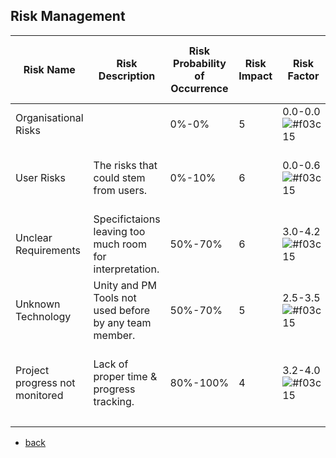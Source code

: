 ## Risk Management

| Risk Name | Risk Description | Risk Probability of Occurrence | Risk Impact | Risk Factor | Risk Mitigation | Person in Charge of Tracking |
| ------------- | ------------- | ------------- | ------------- | ------------- | ------------- | ------------- |
| Organisational Risks |  | 0%-0% | 5 | 0.0-0.0 ![#f03c15](https://via.placeholder.com/15/f03c15/000000?text=+) | There is no Organisation. |  |
| User Risks | The risks that could stem from users. | 0%-10%  | 6 | 0.0-0.6 ![#f03c15](https://via.placeholder.com/15/f03c15/000000?text=+) | Since we are essentially our own users, we won't have to worry about it. | Albert |
| Unclear Requirements | Specifictaions leaving too much room for interpretation. | 50%-70% | 6 | 3.0-4.2 ![#f03c15](https://via.placeholder.com/15/f03c15/000000?text=+)  | UCs need to be specified in detail. | Albert |
| Unknown Technology | Unity and PM Tools not used before by any team member. | 50%-70% | 5 | 2.5-3.5 ![#f03c15](https://via.placeholder.com/15/f03c15/000000?text=+) | Current Tools can't be avoided. New Tools should be. | Beraat |
| Project progress not monitored | Lack of proper time & progress tracking. | 80%-100% | 4 | 3.2-4.0 ![#f03c15](https://via.placeholder.com/15/f03c15/000000?text=+) | Tasks need to be properly defined along with deadlines and responsabilities. | Danilo |
|  |  |  |  |  |  |  |

- [back](https://albgei.github.io/gamedevs/index)

<script src="https://utteranc.es/client.js"
        repo="albgei/gamedevs"
        issue-term="pathname"
        label="commentary_"
        theme="github-dark"
        crossorigin="anonymous"
        async>
